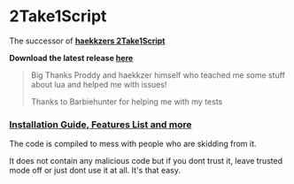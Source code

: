 # 2Take1Script

The successor of [**haekkzers 2Take1Script**](https://github.com/haekkzer/2Take1Script)

**Download the latest release [**here**](https://github.com/DemonKiya/2Take1Script-Revive/releases/latest)**

> Big Thanks Proddy and haekkzer himself who teached me some stuff about lua and helped me with issues!
>
> Thanks to Barbiehunter for helping me with my tests

### [**Installation Guide, Features List and more**](https://github.com/DemonKiya/2Take1Script-Revive/wiki)

The code is compiled to mess with people who are skidding from it.

It does not contain any malicious code but if you dont trust it, leave trusted mode off or just dont use it at all. It's that easy.
